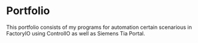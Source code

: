 # Portfolio

This portfolio consists of  my programs for automation certain scenarious in FactoryIO using ControlIO as well as Siemens Tia Portal.
